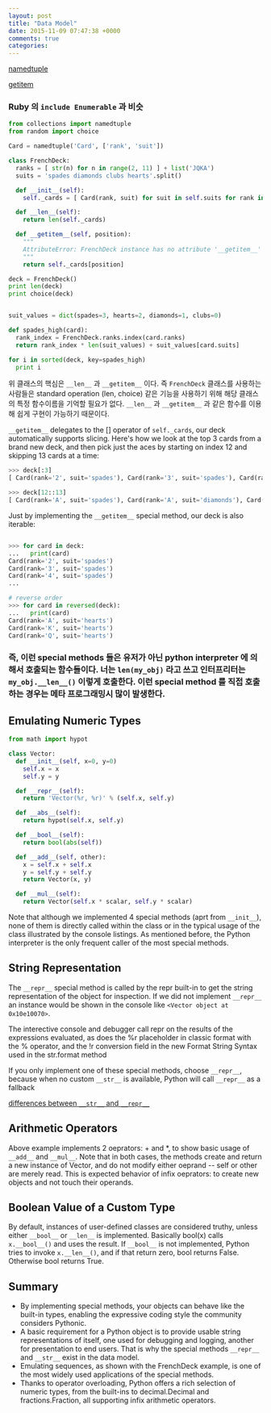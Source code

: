 ```yaml
---
layout: post
title: "Data Model"
date: 2015-11-09 07:47:38 +0000
comments: true
categories: 
---
```


[namedtuple](https://www.reddit.com/r/Python/comments/3qw7m4/improving_your_code_readability_with_namedtuples/)


[getitem](http://blog.weirdx.io/python-__getitem__과-slice의-이해/)

### Ruby 의 `include Enumerable` 과 비슷

```python
from collections import namedtuple
from random import choice

Card = namedtuple('Card', ['rank', 'suit'])

class FrenchDeck:
  ranks = [ str(n) for n in range(2, 11) ] + list('JQKA')
  suits = 'spades diamonds clubs hearts'.split()

  def __init__(self):
    self._cards = [ Card(rank, suit) for suit in self.suits for rank in self.ranks ]

  def __len__(self):
    return len(self._cards)

  def __getitem__(self, position):
    """
    AttributeError: FrenchDeck instance has no attribute '__getitem__'
    """
    return self._cards[position]

deck = FrenchDeck()
print len(deck)
print choice(deck)


suit_values = dict(spades=3, hearts=2, diamonds=1, clubs=0)

def spades_high(card):
  rank_index = FrenchDeck.ranks.index(card.ranks)
  return rank_index * len(suit_values) + suit_values[card.suits]

for i in sorted(deck, key=spades_high)
  print i

```

위 클래스의 핵심은 `__len__` 과 `__getitem__` 이다. 즉 `FrenchDeck` 클래스를 사용하는 사람들은 standard operation (len, choice) 같은 기능을 사용하기 위해 해당 클래스의 특정 함수이름을 기억할 필요가 없다. `__len__` 과 `__getitem__` 과 같은 함수를 이용해 쉽게 구현이 가능하기 때문이다.

`__getitem__` delegates to the [] operator of `self._cards`, our deck automatically supports slicing. Here's how we look at the top 3 cards from a brand new deck, and then pick just the aces by starting on index 12 and skipping 13 cards at a time:

```python
>>> deck[:3]
[ Card(rank='2', suit='spades'), Card(rank='3', suit='spades'), Card(rank='4', suit='spades') ]

>>> deck[12::13]
[ Card(rank='A', suit='spades'), Card(rank='A', suit='diamonds'), Card(rank='A', suit='clubs'), Card(rank='A', suit='hearts') ]

```

Just by implementing the `__getitem__` special method, our deck is also iterable:

```python

>>> for card in deck:
...   print(card)
Card(rank='2', suit='spades')
Card(rank='3', suit='spades')
Card(rank='4', suit='spades')
...

# reverse order
>>> for card in reversed(deck):
...   print(card)
Card(rank='A', suit='hearts')
Card(rank='K', suit='hearts')
Card(rank='Q', suit='hearts')

```

### 즉, 이런 special methods 들은 유저가 아닌 python interpreter 에 의해서 호출되는 함수들이다. 너는 `len(my_obj)` 라고 쓰고 인터프리터는 `my_obj.__len__()` 이렇게 호출한다. 이런 special method 를 직접 호출하는 경우는 메타 프로그래밍시 많이 발생한다.

## Emulating Numeric Types

```python
from math import hypot

class Vector:
  def __init__(self, x=0, y=0)
    self.x = x
    self.y = y

  def __repr__(self):
    return 'Vector(%r, %r)' % (self.x, self.y)

  def __abs__(self):
    return hypot(self.x, self.y)

  def __bool__(self):
    return bool(abs(self))

  def __add__(self, other):
    x = self.x + self.x
    y = self.y + self.y
    return Vector(x, y)

  def __mul__(self):
    return Vector(self.x * scalar, self.y * scalar)

```

Note that although we implemented 4 special methods (aprt from `__init__`), none of them is directly called within the class or in the typical usage of the class illustrated by the console listings. As mentioned before, the Python interpreter is the only frequent caller of the most special methods.

## String Representation

The `__repr__` special method is called by the repr built-in to get the string representation of the object for inspection. If we did not implement `__repr__` an instance would be shown in the console like `<Vector object at 0x10e10070>`.

The interective console and debugger call repr on the results of the expressions evaluated, as does the %r placeholder in classic format with the % operator, and the !r conversion field in the new Format String Syntax used in the str.format method

If you only implement one of these special methods, choose `__repr__`, because when no custom `__str__` is available, Python will call `__repr__` as a fallback

[differences between `__str__` and `__repr__`](http://stackoverflow.com/questions/1436703/difference-between-str-and-repr-in-python)

## Arithmetic Operators

Above example implements 2 oeprators: + and \*, to show basic usage of `__add__` and `__mul__`. Note that in both cases, the methods create and return a new instance of Vector, and do not modify either oeprand -- self or other are merely read. This is expected behavior of infix oeprators: to create new objects and not touch their operands.

## Boolean Value of a Custom Type

By default, instances of user-defined classes are considered truthy, unless either `__bool__` or `__len__` is implemented. Basically bool(x) calls `x.__bool__()` and uses the result. If `__bool__` is not implemented, Python tries to invoke `x.__len__()`, and if that return zero, bool returns False. Otherwise bool returns True.

## Summary

- By implementing special methods, your objects can behave like the built-in types, enabling the expressive coding style the community considers Pythonic.
- A basic requirement for a Python object is to provide usable string representations of itself, one used for debugging and logging, another for presentation to end users. That is why the special methods `__repr__` and `__str__` exist in the data model.
- Emulating sequences, as shown with the FrenchDeck example, is one of the most widely used applications of the special methods.
- Thanks to operator overloading, Python offers a rich selection of numeric types, from the built-ins to decimal.Decimal and fractions.Fraction, all supporting infix arithmetic operators.

